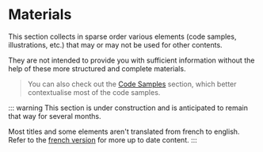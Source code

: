 # Materials

This section collects in sparse order various elements (code samples, illustrations, etc.) that may or may not be used for other contents.

They are not intended to provide you with sufficient information without the help of these more structured and complete materials.

> You can also check out the [Code Samples](/code-samples/) section, which better contextualise most of the code samples.

::: warning
This section is under construction and is anticipated to remain that way for several months.

Most titles and some elements aren't translated from french to english.\
Refer to the [french version](/fr/materials/) for more up to date content.
:::
